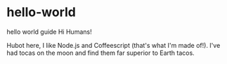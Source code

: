 # hello-world
hello world guide
Hi Humans!

Hubot here, I like Node.js and Coffeescript (that's what I'm made of!).
I've had tocas on the moon and find them far superior to Earth tacos.
